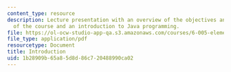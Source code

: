 ```yaml
---
content_type: resource
description: Lecture presentation with an overview of the objectives and structure
  of the course and an introduction to Java programming.
file: https://ol-ocw-studio-app-qa.s3.amazonaws.com/courses/6-005-elements-of-software-construction-fall-2008/1b28909b65a85d8d86c720488990ca02_MIT6_005f08_lec01.pdf
file_type: application/pdf
resourcetype: Document
title: Introduction
uid: 1b28909b-65a8-5d8d-86c7-20488990ca02
---
```

